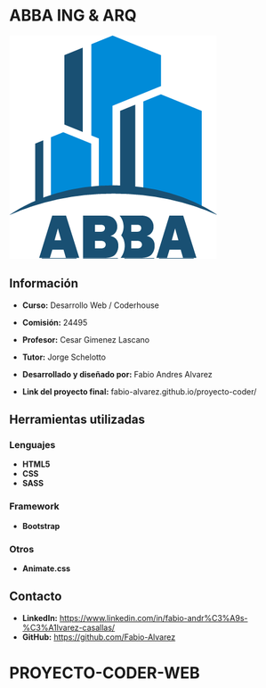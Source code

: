# ABBA ING & ARQ

![preview img](img/CARATULA.png)

## Información

* **Curso:** Desarrollo Web / Coderhouse

* **Comisión:** 24495

* **Profesor:** Cesar Gimenez Lascano

* **Tutor:** Jorge Schelotto

* **Desarrollado y diseñado por:** Fabio Andres Alvarez

* **Link del proyecto final:** fabio-alvarez.github.io/proyecto-coder/

## Herramientas utilizadas

### Lenguajes
* **HTML5**
* **CSS**
* **SASS**

### Framework
* **Bootstrap**

### Otros
* **Animate.css**

## Contacto

* **LinkedIn:** https://www.linkedin.com/in/fabio-andr%C3%A9s-%C3%A1lvarez-casallas/
* **GitHub:** https://github.com/Fabio-Alvarez
# PROYECTO-CODER-WEB
